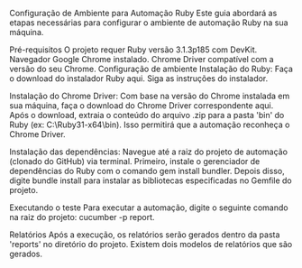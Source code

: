 Configuração de Ambiente para Automação Ruby
Este guia abordará as etapas necessárias para configurar o ambiente de automação Ruby na sua máquina.

Pré-requisitos
O projeto requer Ruby versão 3.1.3p185 com DevKit.
Navegador Google Chrome instalado.
Chrome Driver compatível com a versão do seu Chrome.
Configuração de ambiente
Instalação do Ruby: Faça o download do instalador Ruby aqui. Siga as instruções do instalador.

Instalação do Chrome Driver: Com base na versão do Chrome instalada em sua máquina, faça o download do Chrome Driver correspondente aqui. Após o download, extraia o conteúdo do arquivo .zip para a pasta 'bin' do Ruby (ex: C:\Ruby31-x64\bin). Isso permitirá que a automação reconheça o Chrome Driver.

Instalação das dependências: Navegue até a raiz do projeto de automação (clonado do GitHub) via terminal. Primeiro, instale o gerenciador de dependências do Ruby com o comando gem install bundler. Depois disso, digite bundle install para instalar as bibliotecas especificadas no Gemfile do projeto.

Executando o teste
Para executar a automação, digite o seguinte comando na raiz do projeto: cucumber -p report.

Relatórios
Após a execução, os relatórios serão gerados dentro da pasta 'reports' no diretório do projeto. Existem dois modelos de relatórios que são gerados.
